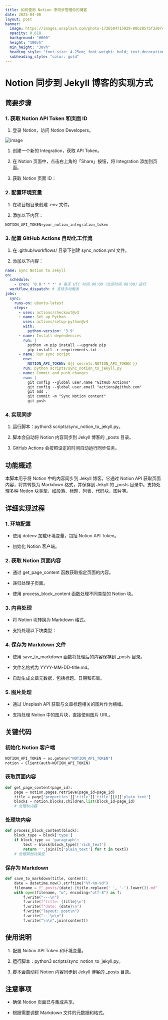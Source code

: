 ```yaml
---
title: 如何使用 Notion 来同步管理你的博客
date: 2025-04-06
layout: post
banner:
  image: https://images.unsplash.com/photo-1726504715929-80b28575f3a0?crop=entropy&cs=tinysrgb&fit=max&fm=jpg&ixid=M3w2OTIwMzJ8MHwxfHJhbmRvbXx8fHx8fHx8fDE3NDM5MjA4NjR8&ixlib=rb-4.0.3&q=80&w=1080
  opacity: 0.618
  background: "#000"
  height: "100vh"
  min_height: "38vh"
  heading_style: "font-size: 4.25em; font-weight: bold; text-decoration: underline"
  subheading_style: "color: gold"
---
```


# Notion 同步到 Jekyll 博客的实现方式

## 简要步骤

### 1. 获取 Notion API Token 和页面 ID

1. 登录 Notion，访问 Notion Developers。

![image](https://prod-files-secure.s3.us-west-2.amazonaws.com/a7a0cc5a-89b9-4cda-8686-1fba0ca52f40/d19c1afe-dea5-4312-9333-786b0ba83054/image.png?X-Amz-Algorithm=AWS4-HMAC-SHA256&X-Amz-Content-Sha256=UNSIGNED-PAYLOAD&X-Amz-Credential=ASIAZI2LB46663NBZU5O%2F20250406%2Fus-west-2%2Fs3%2Faws4_request&X-Amz-Date=20250406T062744Z&X-Amz-Expires=3600&X-Amz-Security-Token=IQoJb3JpZ2luX2VjEMT%2F%2F%2F%2F%2F%2F%2F%2F%2F%2FwEaCXVzLXdlc3QtMiJIMEYCIQDOChoGj0%2FaVsB8fHVwH6W%2FfPB%2F221U8J8INTHc%2BIdszgIhAO6VgWsT%2FoQarpijtx2ef1dAw7vaRI8E90wYsPms%2BJc7Kv8DCD0QABoMNjM3NDIzMTgzODA1IgyDuPvH69%2B2yr6NB6Aq3AO8W2xPtf0CN2OVJvnjcEcr1r%2Bg%2B%2FByg3DBW6rXg1Sj%2B6UPdu%2F9eIv7mBjugoAgzYgNbDFFmfvrZjMtoGzvIXEB3YV0oFrLtGM32G9gw8Dh%2B%2FrW06157TUQQ8jjlztBpUSihFYXIwBeVICMSfR1oZYVBW2slCDSLVDvHmoDxITFZe0jLotEjwjA1FmVlQRWvgryAh29ghhXIBgeZT2vV4bcb099e9PWxTcuKlGl5pKDkvbPm4o8OM%2B4M60eJnWEiKogg%2B5xIKqktJ4Qqb2j7iv1F%2Bl0%2BKvDlBcQj4AhjM%2B9KIDxV6ijKuPoYa5TrMwYD660DS9GiaR3fdUzlml1MPyMc5tKbVDujrsDSkqlMCoT1xWdDdPLqc1PgPBmKUoLQnywqnTnaZF2vHW%2BTPepJw1CwJbLlLjBAtF4AQZNvmTJRzJXFhmKGUYCUVyVDF%2BwqR4LqweNHbErNzXSWNnKHviM3ceVNmnDySskHxaYnGBKfubJMM0CxKIMF%2BW%2FVVxeT9fIfiSuLCNSmHc4j9e%2B3fV3SUQ0J4n9bY6Zl2%2BSLvdrBUEVWLrbG77k2m%2BVBiueR8cBZGimrLrCdRhtfrm1kS1U%2FjXVxRJEVAhRtB%2BMIYD9XQhnPwc6UeXR1Q9PazDQ%2F8e%2FBjqkAasEho%2B83MkSThmzF9%2BYAAQLMy4K%2FDX6lx%2BWi6OrnOOw08pcrLyEPhmku4XQxe2nYb66i2jblV%2B6iB1Of%2Bylqm7Mi5xpTchdWCLTokBWdllvTgCJOlCkRQTObvJDLI1wtENcvGTRlIzs%2BOOfI2MM5l%2F9KSV2xJ1z9Ua842AhQ17Avr2nBSqG9TBK8Gr279YxsjtT%2Bqkqjz9LNZs6jP%2FzFJoeysZL&X-Amz-Signature=cadcf20cc351e1c97d7a5cc21b8061edf5c8aa4215bdc79334c34fed4f278658&X-Amz-SignedHeaders=host&x-id=GetObject)

1. 创建一个新的 Integration，获取 API Token。

1. 在 Notion 页面中，点击右上角的「Share」按钮，将 Integration 添加到页面。

1. 获取 Notion 页面 ID：


### 2. 配置环境变量

1. 在项目根目录创建 .env 文件。

1. 添加以下内容：

```javascript
NOTION_API_TOKEN=your_notion_integration_token
```

### 3. 配置 GitHub Actions 自动化工作流

1. 在 .github/workflows/ 目录下创建 sync_notion.yml 文件。

1. 添加以下内容：

```yaml
name: Sync Notion to Jekyll
on:
  schedule:
    - cron: '0 0 * * *' # 每天 UTC 时间 00:00（北京时间 08:00）运行
  workflow_dispatch: # 支持手动触发
jobs:
  sync:
    runs-on: ubuntu-latest
    steps:
      - uses: actions/checkout@v3
      - name: Set up Python
        uses: actions/setup-python@v4
        with:
          python-version: '3.9'
      - name: Install dependencies
        run: |
          python -m pip install --upgrade pip
          pip install -r requirements.txt
      - name: Run sync script
        env:
          NOTION_API_TOKEN: ${{ secrets.NOTION_API_TOKEN }}
        run: python scripts/sync_notion_to_jekyll.py
      - name: Commit and push changes
        run: |
          git config --global user.name "GitHub Actions"
          git config --global user.email "actions@github.com"
          git add .
          git commit -m "Sync Notion content"
          git push
```

### 4. 实现同步

1. 运行脚本：python3 scripts/sync_notion_to_jekyll.py。

1. 脚本会自动将 Notion 内容同步到 Jekyll 博客的 _posts 目录。

1. GitHub Actions 会按照设定的时间自动运行同步任务。

## 功能概述

本脚本用于将 Notion 中的内容同步到 Jekyll 博客。它通过 Notion API 获取页面内容，将其转换为 Markdown 格式，并保存到 Jekyll 的 _posts 目录中。支持处理多种 Notion 块类型，如段落、标题、列表、代码块、图片等。

## 详细实现过程

### 1. 环境配置

- 使用 dotenv 加载环境变量，包括 Notion API Token。

- 初始化 Notion 客户端。

### 2. 获取 Notion 页面内容

- 通过 get_page_content 函数获取指定页面的内容。

- 递归处理子页面。

- 使用 process_block_content 函数处理不同类型的 Notion 块。

### 3. 内容处理

- 将 Notion 块转换为 Markdown 格式。

- 支持处理以下块类型：


### 4. 保存为 Markdown 文件

- 使用 save_to_markdown 函数将处理后的内容保存到 _posts 目录。

- 文件名格式为 YYYY-MM-DD-title.md。

- 自动生成文章元数据，包括标题、日期和布局。

### 5. 图片处理

- 通过 Unsplash API 获取与文章标题相关的图片作为横幅。

- 支持处理 Notion 中的图片块，直接使用图片 URL。

## 关键代码

### 初始化 Notion 客户端

```python
NOTION_API_TOKEN = os.getenv("NOTION_API_TOKEN")
notion = Client(auth=NOTION_API_TOKEN)
```

### 获取页面内容

```python
def get_page_content(page_id):
    page = notion.pages.retrieve(page_id=page_id)
    title = page['properties']['title']['title'][0]['plain_text']
    blocks = notion.blocks.children.list(block_id=page_id)
    # 处理块内容
```

### 处理块内容

```python
def process_block_content(block):
    block_type = block['type']
    if block_type == 'paragraph':
        text = block[block_type]['rich_text']
        return ''.join([t['plain_text'] for t in text])
    # 处理其他块类型
```

### 保存为 Markdown

```python
def save_to_markdown(title, content):
    date = datetime.now().strftime("%Y-%m-%d")
    filename = f"_posts/{date}-{title.replace(' ', '-').lower()}.md"
    with open(filename, "w", encoding="utf-8") as f:
        f.write("---\n")
        f.write(f"title: {title}\n")
        f.write(f"date: {date}\n")
        f.write("layout: post\n")
        f.write("---\n\n")
        f.write("\n\n".join(content))
```

## 使用说明

1. 配置 Notion API Token 和环境变量。

1. 运行脚本：python3 scripts/sync_notion_to_jekyll.py。

1. 脚本会自动将 Notion 内容同步到 Jekyll 博客的 _posts 目录。

## 注意事项

- 确保 Notion 页面已与集成共享。

- 根据需要调整 Markdown 文件的元数据和格式。